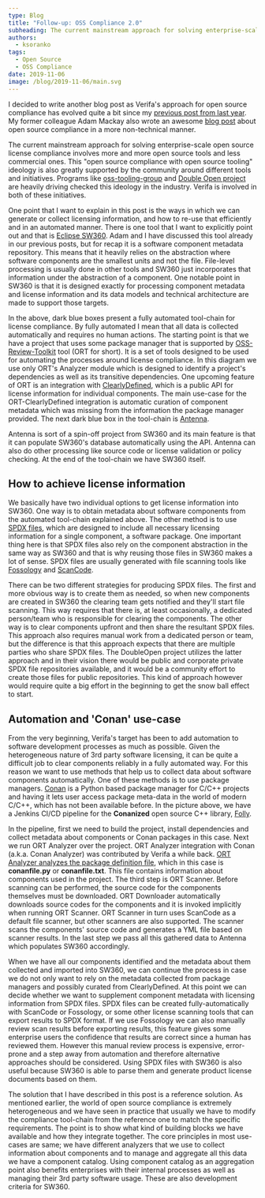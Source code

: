 ```yaml
---
type: Blog
title: "Follow-up: OSS Compliance 2.0"
subheading: The current mainstream approach for solving enterprise-scale open source license compliance involves more and more open source tools and less commercial ones.
authors:
  - ksoranko
tags:
  - Open Source
  - OSS Compliance
date: 2019-11-06
image: /blog/2019-11-06/main.svg
---
```


I decided to write another blog post as Verifa's approach for open source compliance has evolved quite a bit since my [previous post from last year](/insights/oss-compliance/). My former colleague Adam Mackay also wrote an awesome [blog post](/insights/open-source-will-rock-your-devops-world/) about open source compliance in a more non-technical manner.

The current mainstream approach for solving enterprise-scale open source license compliance involves more and more open source tools and less commercial ones. This "open source compliance with open source tooling" ideology is also greatly supported by the community around different tools and initiatives. Programs like [oss-tooling-group](https://oss-compliance-tooling.org/) and [Double Open project](https://www.doubleopen.org/) are heavily driving checked this ideology in the industry. Verifa is involved in both of these initiatives.

One point that I want to explain in this post is the ways in which we can generate or collect licensing information, and how to re-use that efficiently and in an automated manner. There is one tool that I want to explicitly point out and that is [Eclipse SW360](https://github.com/eclipse/sw360). Adam and I have discussed this tool already in our previous posts, but for recap it is a software component metadata repository. This means that it heavily relies on the abstraction where software components are the smallest units and not the file. File-level processing is usually done in other tools and SW360 just incorporates that information under the abstraction of a component. One notable point in SW360 is that it is designed exactly for processing component metadata and license information and its data models and technical architecture are made to support those targets.

In the above, dark blue boxes present a fully automated tool-chain for license compliance. By fully automated I mean that all data is collected automatically and requires no human actions. The starting point is that we have a project that uses some package manager that is supported by [OSS-Review-Toolkit](https://github.com/oss-review-toolkit/ort) tool (ORT for short). It is a set of tools designed to be used for automating the processes around license compliance. In this diagram we use only ORT's Analyzer module which is designed to identify a project's dependencies as well as its transitive dependencies. One upcoming feature of ORT is an integration with [ClearlyDefined](https://clearlydefined.io/), which is a public API for license information for individual components. The main use-case for the ORT-ClearlyDefined integration is automatic curation of component metadata which was missing from the information the package manager provided. The next dark blue box in the tool-chain is [Antenna](https://github.com/eclipse/antenna).

Antenna is sort of a spin-off project from SW360 and its main feature is that it can populate SW360's database automatically using the API. Antenna can also do other processing like source code or license validation or policy checking. At the end of the tool-chain we have SW360 itself.

## How to achieve license information

We basically have two individual options to get license information into SW360. One way is to obtain metadata about software components from the automated tool-chain explained above. The other method is to use [SPDX files](https://spdx.dev/), which are designed to include all necessary licensing information for a single component, a software package. One important thing here is that SPDX files also rely on the component abstraction in the same way as SW360 and that is why reusing those files in SW360 makes a lot of sense. SPDX files are usually generated with file scanning tools like [Fossology](https://github.com/fossology/fossology) and [ScanCode](https://github.com/nexB/scancode-toolkit).

There can be two different strategies for producing SPDX files. The first and more obvious way is to create them as needed, so when new components are created in SW360 the clearing team gets notified and they'll start file scanning. This way requires that there is, at least occasionally, a dedicated person/team who is responsible for clearing the components. The other way is to clear components upfront and then share the resultant SPDX files. This approach also requires manual work from a dedicated person or team, but the difference is that this approach expects that there are multiple parties who share SPDX files. The DoubleOpen project utilizes the latter approach and in their vision there would be public and corporate private SPDX file repositories available, and it would be a community effort to create those files for public repositories. This kind of approach however would require quite a big effort in the beginning to get the snow ball effect to start.

## Automation and 'Conan' use-case

From the very beginning, Verifa's target has been to add automation to software development processes as much as possible. Given the heterogeneous nature of 3rd party software licensing, it can be quite a difficult job to clear components reliably in a fully automated way. For this reason we want to use methods that help us to collect data about software components automatically. One of these methods is to use package managers. [Conan](https://conan.io/) is a Python based package manager for C/C++ projects and having it lets user access package meta-data in the world of modern C/C++, which has not been available before. In the picture above, we have a Jenkins CI/CD pipeline for the **Conanized** open source C++ library, [Folly](https://github.com/facebook/folly).

In the pipeline, first we need to build the project, install dependencies and collect metadata about components or Conan packages in this case. Next we run ORT Analyzer over the project. ORT Analyzer integration with Conan (a.k.a. Conan Analyzer) was contributed by Verifa a while back. [ORT Analyzer analyzes the package definition file](https://github.com/heremaps/oss-review-toolkit/pull/1883), which in this case is **conanfile.py** or **conanfile.txt**. This file contains information about components used in the project. The third step is ORT Scanner. Before scanning can be performed, the source code for the components themselves must be downloaded. ORT Downloader automatically downloads source codes for the components and it is invoked implicitly when running ORT Scanner. ORT Scanner in turn uses ScanCode as a default file scanner, but other scanners are also supported. The scanner scans the components' source code and generates a YML file based on scanner results. In the last step we pass all this gathered data to Antenna which populates SW360 accordingly.

When we have all our components identified and the metadata about them collected and imported into SW360, we can continue the process in case we do not only want to rely on the metadata collected from package managers and possibly curated from ClearlyDefined. At this point we can decide whether we want to supplement component metadata with licensing information from SPDX files. SPDX files can be created fully-automatically with ScanCode or Fossology, or some other license scanning tools that can export results to SPDX format. If we use Fossology we can also manually review scan results before exporting results, this feature gives some enterprise users the confidence that results are correct since a human has reviewed them. However this manual review process is expensive, error-prone and a step away from automation and therefore alternative approaches should be considered. Using SPDX files with SW360 is also useful because SW360 is able to parse them and generate product license documents based on them.

The solution that I have described in this post is a reference solution. As mentioned earlier, the world of open source compliance is extremely heterogeneous and we have seen in practice that usually we have to modify the compliance tool-chain from the reference one to match the specific requirements. The point is to show what kind of building blocks we have available and how they integrate together. The core principles in most use-cases are same; we have different analyzers that we use to collect information about components and to manage and aggregate all this data we have a component catalog. Using component catalog as an aggregation point also benefits enterprises with their internal processes as well as managing their 3rd party software usage. These are also development criteria for SW360.
